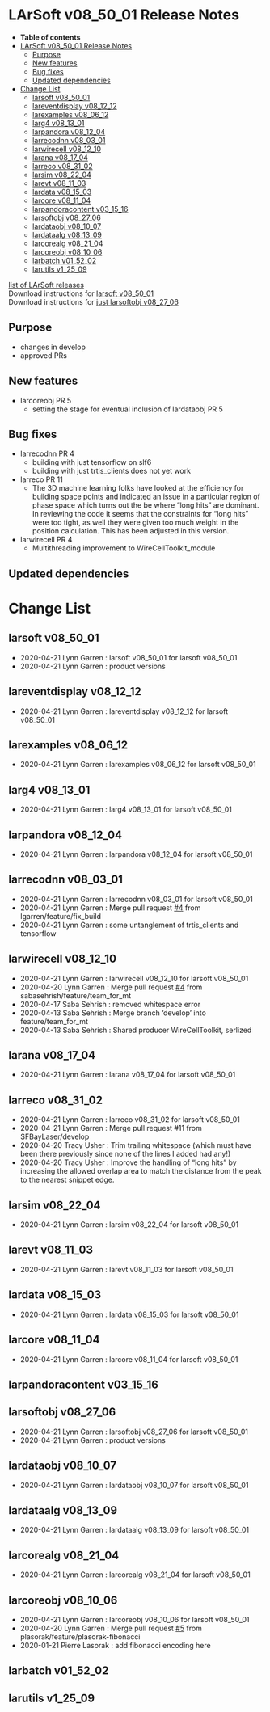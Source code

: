 LArSoft v08\_50\_01 Release Notes
======================================================================

-   **Table of contents**
-   [LArSoft v08\_50\_01 Release Notes](#LArSoft-v08_50_01-Release-Notes)
    -   [Purpose](#Purpose)
    -   [New features](#New-features)
    -   [Bug fixes](#Bug-fixes)
    -   [Updated dependencies](#Updated-dependencies)
-   [Change List](#Change-List)
    -   [larsoft v08\_50\_01](#larsoft-v08_50_01)
    -   [lareventdisplay v08\_12\_12](#lareventdisplay-v08_12_12)
    -   [larexamples v08\_06\_12](#larexamples-v08_06_12)
    -   [larg4 v08\_13\_01](#larg4-v08_13_01)
    -   [larpandora v08\_12\_04](#larpandora-v08_12_04)
    -   [larrecodnn v08\_03\_01](#larrecodnn-v08_03_01)
    -   [larwirecell v08\_12\_10](#larwirecell-v08_12_10)
    -   [larana v08\_17\_04](#larana-v08_17_04)
    -   [larreco v08\_31\_02](#larreco-v08_31_02)
    -   [larsim v08\_22\_04](#larsim-v08_22_04)
    -   [larevt v08\_11\_03](#larevt-v08_11_03)
    -   [lardata v08\_15\_03](#lardata-v08_15_03)
    -   [larcore v08\_11\_04](#larcore-v08_11_04)
    -   [larpandoracontent v03\_15\_16](#larpandoracontent-v03_15_16)
    -   [larsoftobj v08\_27\_06](#larsoftobj-v08_27_06)
    -   [lardataobj v08\_10\_07](#lardataobj-v08_10_07)
    -   [lardataalg v08\_13\_09](#lardataalg-v08_13_09)
    -   [larcorealg v08\_21\_04](#larcorealg-v08_21_04)
    -   [larcoreobj v08\_10\_06](#larcoreobj-v08_10_06)
    -   [larbatch v01\_52\_02](#larbatch-v01_52_02)
    -   [larutils v1\_25\_09](#larutils-v1_25_09)

[list of LArSoft releases](LArSoft_release_list)\
Download instructions for [larsoft v08\_50\_01](http://scisoft.fnal.gov/scisoft/bundles/larsoft/v08_50_01/larsoft-v08_50_01.html)\
Download instructions for [just larsoftobj v08\_27\_06](http://scisoft.fnal.gov/scisoft/bundles/larsoftobj/v08_27_06/larsoftobj-v08_27_06.html)

Purpose
--------------------

-   changes in develop
-   approved PRs

New features
------------------------------

-   larcoreobj PR 5
    -   setting the stage for eventual inclusion of lardataobj PR 5

Bug fixes
------------------------

-   larrecodnn PR 4
    -   building with just tensorflow on slf6
    -   building with just trtis\_clients does not yet work
-   larreco PR 11
    -   The 3D machine learning folks have looked at the efficiency for building space points and indicated an issue in a particular region of phase space which turns out the be where “long hits” are dominant. In reviewing the code it seems that the constraints for “long hits” were too tight, as well they were given too much weight in the position calculation. This has been adjusted in this version.
-   larwirecell PR 4
    -   Multithreading improvement to WireCellToolkit\_module

Updated dependencies
----------------------------------------------

Change List
============================

larsoft v08\_50\_01
------------------------------------------

-   2020-04-21 Lynn Garren : larsoft v08\_50\_01 for larsoft v08\_50\_01
-   2020-04-21 Lynn Garren : product versions

lareventdisplay v08\_12\_12
----------------------------------------------------------

-   2020-04-21 Lynn Garren : lareventdisplay v08\_12\_12 for larsoft v08\_50\_01

larexamples v08\_06\_12
--------------------------------------------------

-   2020-04-21 Lynn Garren : larexamples v08\_06\_12 for larsoft v08\_50\_01

larg4 v08\_13\_01
--------------------------------------

-   2020-04-21 Lynn Garren : larg4 v08\_13\_01 for larsoft v08\_50\_01

larpandora v08\_12\_04
------------------------------------------------

-   2020-04-21 Lynn Garren : larpandora v08\_12\_04 for larsoft v08\_50\_01

larrecodnn v08\_03\_01
------------------------------------------------

-   2020-04-21 Lynn Garren : larrecodnn v08\_03\_01 for larsoft v08\_50\_01
-   2020-04-21 Lynn Garren : Merge pull request [\#4](/redmine/issues/4 "Feature: Postgres database  (Closed)") from lgarren/feature/fix\_build
-   2020-04-21 Lynn Garren : some untanglement of trtis\_clients and tensorflow

larwirecell v08\_12\_10
--------------------------------------------------

-   2020-04-21 Lynn Garren : larwirecell v08\_12\_10 for larsoft v08\_50\_01
-   2020-04-20 Lynn Garren : Merge pull request [\#4](/redmine/issues/4 "Feature: Postgres database  (Closed)") from sabasehrish/feature/team\_for\_mt
-   2020-04-17 Saba Sehrish : removed whitespace error
-   2020-04-13 Saba Sehrish : Merge branch ‘develop’ into feature/team\_for\_mt
-   2020-04-13 Saba Sehrish : Shared producer WireCellToolkit, serlized

larana v08\_17\_04
----------------------------------------

-   2020-04-21 Lynn Garren : larana v08\_17\_04 for larsoft v08\_50\_01

larreco v08\_31\_02
------------------------------------------

-   2020-04-21 Lynn Garren : larreco v08\_31\_02 for larsoft v08\_50\_01
-   2020-04-21 Lynn Garren : Merge pull request \#11 from SFBayLaser/develop
-   2020-04-20 Tracy Usher : Trim trailing whitespace (which must have been there previously since none of the lines I added had any!)
-   2020-04-20 Tracy Usher : Improve the handling of “long hits” by increasing the allowed overlap area to match the distance from the peak to the nearest snippet edge.

larsim v08\_22\_04
----------------------------------------

-   2020-04-21 Lynn Garren : larsim v08\_22\_04 for larsoft v08\_50\_01

larevt v08\_11\_03
----------------------------------------

-   2020-04-21 Lynn Garren : larevt v08\_11\_03 for larsoft v08\_50\_01

lardata v08\_15\_03
------------------------------------------

-   2020-04-21 Lynn Garren : lardata v08\_15\_03 for larsoft v08\_50\_01

larcore v08\_11\_04
------------------------------------------

-   2020-04-21 Lynn Garren : larcore v08\_11\_04 for larsoft v08\_50\_01

larpandoracontent v03\_15\_16
--------------------------------------------------------------

larsoftobj v08\_27\_06
------------------------------------------------

-   2020-04-21 Lynn Garren : larsoftobj v08\_27\_06 for larsoft v08\_50\_01
-   2020-04-21 Lynn Garren : product versions

lardataobj v08\_10\_07
------------------------------------------------

-   2020-04-21 Lynn Garren : lardataobj v08\_10\_07 for larsoft v08\_50\_01

lardataalg v08\_13\_09
------------------------------------------------

-   2020-04-21 Lynn Garren : lardataalg v08\_13\_09 for larsoft v08\_50\_01

larcorealg v08\_21\_04
------------------------------------------------

-   2020-04-21 Lynn Garren : larcorealg v08\_21\_04 for larsoft v08\_50\_01

larcoreobj v08\_10\_06
------------------------------------------------

-   2020-04-21 Lynn Garren : larcoreobj v08\_10\_06 for larsoft v08\_50\_01
-   2020-04-20 Lynn Garren : Merge pull request [\#5](/redmine/issues/5 "Feature: NIMROD extended to Accelerator Division (New)") from plasorak/feature/plasorak-fibonacci
-   2020-01-21 Pierre Lasorak : add fibonacci encoding here

larbatch v01\_52\_02
--------------------------------------------

larutils v1\_25\_09
------------------------------------------
